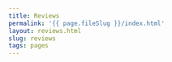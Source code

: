 ```yaml
---
title: Reviews
permalink: '{{ page.fileSlug }}/index.html'
layout: reviews.html
slug: reviews
tags: pages
---
```



